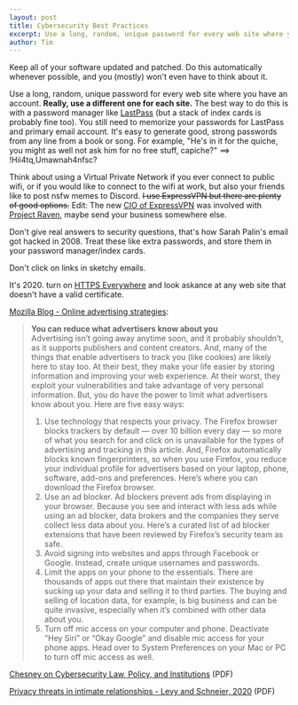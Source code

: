 ```yaml
---
layout: post
title: Cybersecurity Best Practices
excerpt: Use a long, random, unique password for every web site where you have an account. Really, use a different one for each site. The best way to do this is with a password manager like LastPass (but a stack of index cards is probably fine too). You still need to memorize your passwords for LastPass and primary email account. It's easy to generate good, strong passwords from any line from a book or song. For example, "He's in it for the quiche, you might as well not ask him for no free stuff, capiche?" ==> !Hii4tq,Umawnah4nfsc?  
author: Tim 
---
```


Keep all of your software updated and patched. Do this automatically whenever possible, and you (mostly) won't even have to think about it.  

Use a long, random, unique password for every web site where you have an account. **Really, use a different one for each site.** The best way to do this is with a password manager like [LastPass](https://www.lastpass.com/) (but a stack of index cards is probably fine too). You still need to memorize your passwords for LastPass and primary email account. It's easy to generate good, strong passwords from any line from a book or song. For example, "He's in it for the quiche, you might as well not ask him for no free stuff, capiche?" ==> !Hii4tq,Umawnah4nfsc?  

Think about using a Virtual Private Network if you ever connect to public wifi, or if you would like to connect to the wifi at work, but also your friends like to post nsfw memes to Discord. ~~I use ExpressVPN but there are plenty of good options.~~ Edit: The new [CIO of ExpressVPN](https://www.techradar.com/news/expressvpn-and-project-raven-everything-we-know-so-far) was involved with [Project Raven](https://en.wikipedia.org/wiki/DarkMatter_(Emirati_company)#Project_Raven), maybe send your business somewhere else.

Don't give real answers to security questions, that's how Sarah Palin's email got hacked in 2008. Treat these like extra passwords, and store them in your password manager/index cards.  

Don't click on links in sketchy emails.  

It's 2020. turn on [HTTPS Everywhere](https://www.eff.org/https-everywhere) and look askance at any web site that doesn't have a valid certificate.  

[Mozilla Blog - Online advertising strategies](https://blog.mozilla.org/firefox/online-advertising-strategies/):  
> **You can reduce what advertisers know about you**  
> Advertising isn’t going away anytime soon, and it probably shouldn’t, as it supports publishers and content creators. And, many of the things that enable advertisers to track you (like cookies) are likely here to stay too. At their best, they make your life easier by storing information and improving your web experience. At their worst, they exploit your vulnerabilities and take advantage of very personal information. But, you do have the power to limit what advertisers know about you. Here are five easy ways:  
> 1. Use technology that respects your privacy. The Firefox browser blocks trackers by default — over 10 billion every day — so more of what you search for and click on is unavailable for the types of advertising and tracking in this article. And, Firefox automatically blocks known fingerprinters, so when you use Firefox, you reduce your individual profile for advertisers based on your laptop, phone, software, add-ons and preferences. Here’s where you can download the Firefox browser. 
> 2. Use an ad blocker. Ad blockers prevent ads from displaying in your browser. Because you see and interact with less ads while using an ad blocker, data brokers and the companies they serve collect less data about you. Here’s a curated list of ad blocker extensions that have been reviewed by Firefox’s security team as safe. 
> 3. Avoid signing into websites and apps through Facebook or Google. Instead, create unique usernames and passwords.
> 4. Limit the apps on your phone to the essentials. There are thousands of apps out there that maintain their existence by sucking up your data and selling it to third parties. The buying and selling of location data, for example, is big business and can be quite invasive, especially when it’s combined with other data about you.
> 5. Turn off mic access on your computer and phone. Deactivate “Hey Siri” or “Okay Google” and disable mic access for your phone apps. Head over to System Preferences on your Mac or PC to turn off mic access as well.

[Chesney on Cybersecurity Law, Policy, and Institutions](/papers/chesney2020.pdf) (PDF)  

[Privacy threats in intimate relationships - Levy and Schneier, 2020](/papers/schneier2020.pdf) (PDF)  
